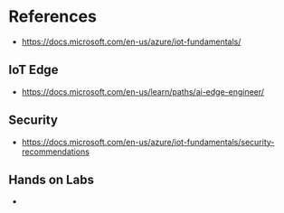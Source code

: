 # References

- https://docs.microsoft.com/en-us/azure/iot-fundamentals/

## IoT Edge
- https://docs.microsoft.com/en-us/learn/paths/ai-edge-engineer/

## Security
- https://docs.microsoft.com/en-us/azure/iot-fundamentals/security-recommendations

## Hands on Labs
- 